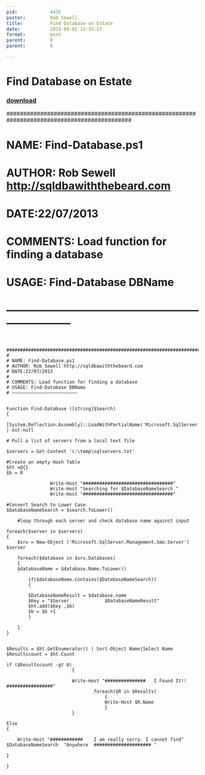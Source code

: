 ```yaml
---
pid:            4435
poster:         Rob Sewell
title:          Find Database on Estate
date:           2013-09-01 11:35:17
format:         posh
parent:         0
parent:         0

---
```


# Find Database on Estate

### [download](4435.ps1)


 #############################################################################################
#
# NAME: Find-Database.ps1
# AUTHOR: Rob Sewell http://sqldbawiththebeard.com
# DATE:22/07/2013
#
# COMMENTS: Load function for finding a database
# USAGE: Find-Database DBName
# ————————————————————————


```posh

 #############################################################################################
#
# NAME: Find-Database.ps1
# AUTHOR: Rob Sewell http://sqldbawiththebeard.com
# DATE:22/07/2013
#
# COMMENTS: Load function for finding a database
# USAGE: Find-Database DBName
# ————————————————————————


Function Find-Database ([string]$Search)
{

[System.Reflection.Assembly]::LoadWithPartialName('Microsoft.SqlServer.SMO') | out-null

# Pull a list of servers from a local text file

$servers = Get-Content 'c:\temp\sqlservers.txt'

#Create an empty Hash Table
$ht =@{}
$b = 0

				Write-Host "#################################"
				Write-Host "Searching for $DatabaseNameSearch "  
				Write-Host "#################################"  

#Convert Search to Lower Case
$DatabaseNameSearch = $search.ToLower()                                   

	#loop through each server and check database name against input
                    
foreach($server in $servers)
{
	$srv = New-Object ('Microsoft.SqlServer.Management.Smo.Server') $server
    
	foreach($database in $srv.Databases)
	{
    $databaseName = $database.Name.ToLower()

    	if($databaseName.Contains($DatabaseNameSearch))
        {

		$DatabaseNameResult = $database.name
        $Key = "$Server             $DatabaseNameResult"
        $ht.add($Key ,$b)
        $b = $b +1
        }

    }        
}


$Results = $ht.GetEnumerator() | Sort-Object Name|Select Name
$Resultscount = $ht.Count

if ($Resultscount -gt 0)
                        {

				        Write-Host "###############   I Found It!!  #################"
                                foreach($R in $Results)
                                    {
				                    Write-Host $R.Name 
                                    }
                        }

Else
{

    Write-Host "############    I am really sorry. I cannot find"  $DatabaseNameSearch  "Anywhere  ##################### "

}             

}

```
